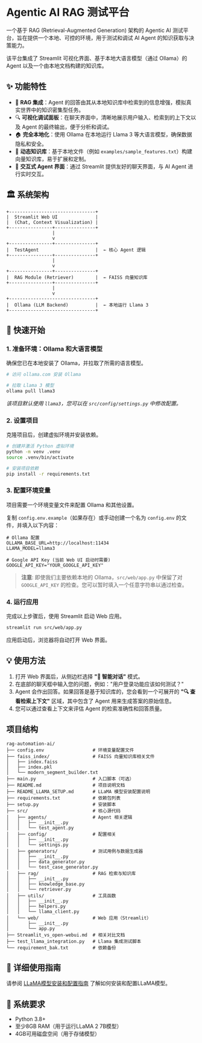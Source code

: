 # Agentic AI RAG 测试平台

一个基于 RAG (Retrieval-Augmented Generation) 架构的 Agentic AI 测试平台，旨在提供一个本地、可控的环境，用于测试和调试 AI Agent 的知识获取与决策能力。

该平台集成了 Streamlit 可视化界面、基于本地大语言模型（通过 Ollama）的 Agent 以及一个由本地文档构建的知识库。

## ✨ 功能特性

- 🧠 **RAG 集成**：Agent 的回答由其从本地知识库中检索到的信息增强，模拟真实世界中的知识密集型任务。
- 🔍 **可视化调试面板**：在聊天界面中，清晰地展示用户输入、检索到的上下文以及 Agent 的最终输出，便于分析和调试。
- 🏠 **完全本地化**：使用 Ollama 在本地运行 Llama 3 等大语言模型，确保数据隐私和安全。
- 🔧 **动态知识库**：基于本地文件（例如 `examples/sample_features.txt`）构建向量知识库，易于扩展和定制。
- 💬 **交互式 Agent 界面**：通过 Streamlit 提供友好的聊天界面，与 AI Agent 进行实时交互。

## 🏛️ 系统架构

```
+--------------------------------+
|  Streamlit Web UI              |
|  (Chat, Context Visualization) |
+----------------+---------------+
                 |
                 v
+----------------+---------------+
|  TestAgent                     |  ← 核心 Agent 逻辑
+----------------+---------------+
                 |
                 v
+----------------+---------------+
|  RAG Module (Retriever)        |  ← FAISS 向量知识库
+----------------+---------------+
                 |
                 v
+--------------------------------+
|  Ollama (LLM Backend)          |  ← 本地运行 Llama 3
+--------------------------------+
```

## 🚀 快速开始

### 1. 准备环境：Ollama 和大语言模型

确保您已在本地安装了 Ollama，并拉取了所需的语言模型。

```bash
# 访问 ollama.com 安装 Ollama

# 拉取 Llama 3 模型
ollama pull llama3
```
*该项目默认使用 `llama3`，您可以在 `src/config/settings.py` 中修改配置。*

### 2. 设置项目

克隆项目后，创建虚拟环境并安装依赖。

```bash
# 创建并激活 Python 虚拟环境
python -m venv .venv
source .venv/bin/activate

# 安装项目依赖
pip install -r requirements.txt
```

### 3. 配置环境变量

项目需要一个环境变量文件来配置 Ollama 和其他设置。

复制 `config.env.example`（如果存在）或手动创建一个名为 `config.env` 的文件，并填入以下内容：

```env
# Ollama 配置
OLLAMA_BASE_URL=http://localhost:11434
LLAMA_MODEL=llama3

# Google API Key (当前 Web UI 启动时需要)
GOOGLE_API_KEY="YOUR_GOOGLE_API_KEY"
```
> **注意**: 即使我们主要依赖本地的 Ollama，`src/web/app.py` 中保留了对 `GOOGLE_API_KEY` 的检查。您可以暂时填入一个任意字符串以通过检查。

### 4. 运行应用

完成以上步骤后，使用 Streamlit 启动 Web 应用。

```bash
streamlit run src/web/app.py
```

应用启动后，浏览器将自动打开 Web 界面。

## 💡 使用方法

1.  打开 Web 界面后，从侧边栏选择 **"💬 智能对话"** 模式。
2.  在底部的聊天框中输入您的问题，例如："用户登录功能应该如何测试？"
3.  Agent 会作出回答。如果回答是基于知识库的，您会看到一个可展开的 **"🔍 查看检索上下文"** 区域，其中包含了 Agent 用来生成答案的原始信息。
4.  您可以通过查看上下文来评估 Agent 的检索准确性和回答质量。

## 项目结构

```
rag-automation-ai/
├── config.env                  # 环境变量配置文件
├── faiss_index/                # FAISS 向量知识库相关文件
│   ├── index.faiss
│   ├── index.pkl
│   └── modern_segment_builder.txt
├── main.py                     # 入口脚本（可选）
├── README.md                   # 项目说明文档
├── README_LLAMA_SETUP.md       # LLaMA 模型安装配置说明
├── requirements.txt            # 依赖包列表
├── setup.py                    # 安装脚本
├── src/                        # 核心源代码
│   ├── agents/                 # Agent 相关逻辑
│   │   ├── __init__.py
│   │   └── test_agent.py
│   ├── config/                 # 配置相关
│   │   ├── __init__.py
│   │   └── settings.py
│   ├── generators/             # 测试用例与数据生成器
│   │   ├── __init__.py
│   │   ├── data_generator.py
│   │   └── test_case_generator.py
│   ├── rag/                    # RAG 检索与知识库
│   │   ├── __init__.py
│   │   ├── knowledge_base.py
│   │   └── retriever.py
│   ├── utils/                  # 工具函数
│   │   ├── __init__.py
│   │   ├── helpers.py
│   │   └── llama_client.py
│   └── web/                    # Web 应用（Streamlit）
│       ├── __init__.py
│       └── app.py
├── Streamlit_vs_open-webui.md  # 相关对比文档
├── test_llama_integration.py   # Llama 集成测试脚本
└── requirement_bak.txt         # 依赖备份
```

## 📖 详细使用指南

请参阅 [LLaMA模型安装和配置指南](README_LLAMA_SETUP.md) 了解如何安装和配置LLaMA模型。

## 🔧 系统要求

- Python 3.8+
- 至少8GB RAM（用于运行LLaMA 2 7B模型）
- 4GB可用磁盘空间（用于存储模型） 